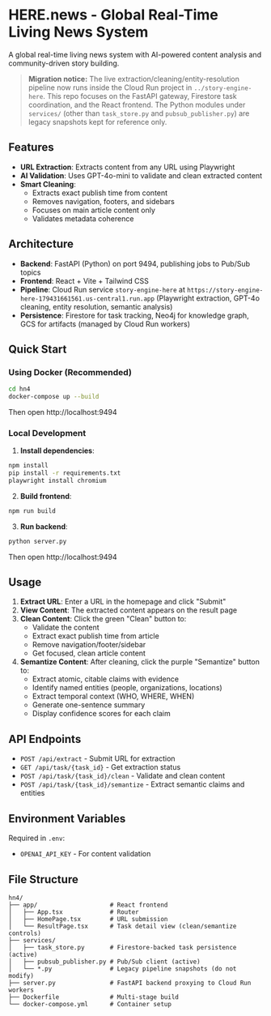 # HERE.news - Global Real-Time Living News System

A global real-time living news system with AI-powered content analysis and community-driven story building.

> **Migration notice:** The live extraction/cleaning/entity-resolution pipeline now
> runs inside the Cloud Run project in `../story-engine-here`.
> This repo focuses on the FastAPI gateway, Firestore task
> coordination, and the React frontend. The Python modules under `services/` (other
> than `task_store.py` and `pubsub_publisher.py`) are legacy snapshots kept for
> reference only.

## Features

- **URL Extraction**: Extracts content from any URL using Playwright
- **AI Validation**: Uses GPT-4o-mini to validate and clean extracted content
- **Smart Cleaning**:
  - Extracts exact publish time from content
  - Removes navigation, footers, and sidebars
  - Focuses on main article content only
  - Validates metadata coherence

## Architecture

- **Backend**: FastAPI (Python) on port 9494, publishing jobs to Pub/Sub topics
- **Frontend**: React + Vite + Tailwind CSS
- **Pipeline**: Cloud Run service `story-engine-here` at
  `https://story-engine-here-179431661561.us-central1.run.app` (Playwright
  extraction, GPT-4o cleaning, entity resolution, semantic analysis)
- **Persistence**: Firestore for task tracking, Neo4j for knowledge graph, GCS for
  artifacts (managed by Cloud Run workers)

## Quick Start

### Using Docker (Recommended)

```bash
cd hn4
docker-compose up --build
```

Then open http://localhost:9494

### Local Development

1. **Install dependencies**:
```bash
npm install
pip install -r requirements.txt
playwright install chromium
```

2. **Build frontend**:
```bash
npm run build
```

3. **Run backend**:
```bash
python server.py
```

Then open http://localhost:9494

## Usage

1. **Extract URL**: Enter a URL in the homepage and click "Submit"
2. **View Content**: The extracted content appears on the result page
3. **Clean Content**: Click the green "Clean" button to:
   - Validate the content
   - Extract exact publish time from article
   - Remove navigation/footer/sidebar
   - Get focused, clean article content
4. **Semantize Content**: After cleaning, click the purple "Semantize" button to:
   - Extract atomic, citable claims with evidence
   - Identify named entities (people, organizations, locations)
   - Extract temporal context (WHO, WHERE, WHEN)
   - Generate one-sentence summary
   - Display confidence scores for each claim

## API Endpoints

- `POST /api/extract` - Submit URL for extraction
- `GET /api/task/{task_id}` - Get extraction status
- `POST /api/task/{task_id}/clean` - Validate and clean content
- `POST /api/task/{task_id}/semantize` - Extract semantic claims and entities

## Environment Variables

Required in `.env`:
- `OPENAI_API_KEY` - For content validation

## File Structure

```
hn4/
├── app/                    # React frontend
│   ├── App.tsx             # Router
│   ├── HomePage.tsx        # URL submission
│   └── ResultPage.tsx      # Task detail view (clean/semantize controls)
├── services/
│   ├── task_store.py       # Firestore-backed task persistence (active)
│   ├── pubsub_publisher.py # Pub/Sub client (active)
│   └── *.py                # Legacy pipeline snapshots (do not modify)
├── server.py               # FastAPI backend proxying to Cloud Run workers
├── Dockerfile              # Multi-stage build
└── docker-compose.yml      # Container setup
```

